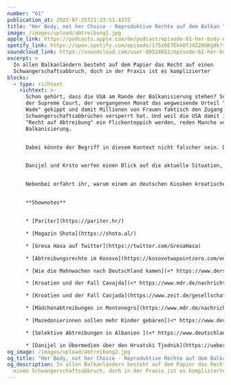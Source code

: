 ```yaml
---
number: "61"
publication_at: 2022-07-25T21:23:51.427Z
title: "Her Body, not her Choice - Reproduktive Rechte auf dem Balkan "
image: /images/upload/abtreibung1.jpg
apple_link: https://podcasts.apple.com/de/podcast/episode-61-her-body-not-her-choice-reproduktive-rechte/id1170436903?i=1000571137557
spotify_link: https://open.spotify.com/episode/175z0ETEkkOfJdZ20GKg8k?si=5e7319879c884b51
soundcloud_link: https://soundcloud.com/user-89524652/episode-61-her-body-not-her-choice-reproduktive-rechte-auf-dem-balkan
excerpt: >
  In allen Balkanländern besteht auf dem Papier das Recht auf einen
  Schwangerschaftsabbruch, doch in der Praxis ist es komplizierter
blocks:
  - type: richtext
    richtext: >-
      Schon gehört, dass die USA am Rande der Balkanisierung stehen? Schuld ist
      der Supreme Court, der vergangenen Monat das wegweisende Urteil "Roe vs.
      Wade" gekippt und damit Millionen von Frauen faktisch den Zugang zu
      Schwangerschaftsabbrüchen versperrt hat. Und weil die USA damit in Sachen
      "Recht auf Abtreibung" ein Flickenteppich werden, reden Manche von
      Balkanisierung.


      Dabei könnte der Begriff in diesem Kontext nicht falscher sein. Denn in den meisten Staaten des ehemaligen Jugoslawiens und in Albanien sind Schwangerschaftsabbrüche zumindest binnen einer gewissen Frist legal und gesetzlich garantiert. Doch was bedeuten diese Garantien in der Praxis? In einigen Ländern nicht viel, wie sich bei näherem Hinsehen zeigt. Vor allem aber ist das Recht auf reproduktive Selbstbestimmung alles andere als eine Selbstverständlichkeit. Denn sogenannte "Lebensschützer" machen dagegen Front - ausgestattet mit viel Geld und wenig Anstand.


      Danijel und Krsto werfen einen Blick auf die aktuelle Situation, den Diskurs und die Akteure vor Ort. Als Expertinnen mit dabei sind Gresa Hasa vom feministischen Magazin "Shota" in Albanien und Marinella Matejčić von der kroatischen Bürgerrechtsorganisation "Pariter".


      Nebenbei erfahrt ihr, warum einem an deutschen Kiosken kroatische Jugendliche mit dem Hitlergruß begrüßen können, warum gerade in Bosnien helle Aufregung um den Hohen Repräsentanten herrscht und wieso Aleksandar Vučić nicht nach Kroatien einreisen durfte.


      **Shownotes** 


      * [Pariter](https://pariter.hr/)

      * [Magazin Shota](https://shota.al/)

      * [Gresa Hasa auf Twitter](https://twitter.com/GresaHasa)

      * [Abtreibungsrechte im Kosovo](https://kosovotwopointzero.com/en/walking-back-abortion-rights/)

      * [Wie die Mahnwachen nach Deutschland kamen](<* https://www.derstandard.at/story/1373512936928/mazedonierinnen-sollen-mehr-kinder-gebaeren>) (Danijel in der FR) 

      * [Kroatien und der Fall Cavajda](<* https://www.mdr.de/nachrichten/welt/osteuropa/politik/abtreibung-kroatien-100.html>) (MDR) 

      * [Kroatien und der Fall Cavjada](https://www.zeit.de/gesellschaft/2022-05/kroatien-abtreibung-demonstration-frauenrechte) (Zeit Online) 

      * [Mädchenabtreibungen in Montenegro](https://www.mdr.de/nachrichten/welt/osteuropa/land-leute/montenegro-maedchen-abtreibungen-100.html) (MDR)

      * [Mazedonierinnen sollen mehr Kinder gebären](<* https://www.derstandard.at/story/1373512936928/mazedonierinnen-sollen-mehr-kinder-gebaeren>) (Standard) 

      * [Selektive Abtreibungen in Albanien ](<* https://www.deutschlandfunk.de/selektive-abtreibung-in-albanien-aerztin-es-ist-mord-100.html>)(Deutschlandfunk) 

      * [Danijel in Übermedien über den Hrvatski Tjednik](https://uebermedien.de/73036/ganz-rechts-im-zeitschriftenregal-hrvatski-tjednik-kroatien/)
og_image: /images/upload/abtreibung2.jpg
og_title: "Her Body, not her Choice - Reproduktive Rechte auf dem Balkan "
og_description: In allen Balkanländern besteht auf dem Papier das Recht auf
  einen Schwangerschaftsabbruch, doch in der Praxis ist es komplizierter
---
```

